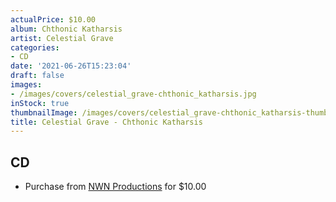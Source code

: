 ```yaml
---
actualPrice: $10.00
album: Chthonic Katharsis
artist: Celestial Grave
categories:
- CD
date: '2021-06-26T15:23:04'
draft: false
images:
- /images/covers/celestial_grave-chthonic_katharsis.jpg
inStock: true
thumbnailImage: /images/covers/celestial_grave-chthonic_katharsis-thumb.jpg
title: Celestial Grave - Chthonic Katharsis
---
```


## CD
* Purchase from [NWN Productions](http://shop.nwnprod.com/index.php?route=product/product&path=93&product_id=14718&sort=pd.name&order=ASC) for $10.00
